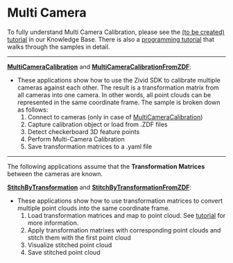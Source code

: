# Multi Camera

To fully understand Multi Camera Calibration, please see the [(to be created) tutorial](https://zivid.atlassian.net/wiki/spaces/ZividKB) in our Knowledge Base. There is also a [programming tutorial][MultiCameraTutorial-url] that walks through the samples in detail.

-----------------

[**MultiCameraCalibration**]([MultiCameraCalibration-url]) and [**MultiCameraCalibrationFromZDF**]([MultiCameraCalibrationFromZDF-url]):

* These applications show how to use the Zivid SDK to calibrate multiple cameras against each other. The result is a transformation matrix from all cameras into one camera. In other words, all point clouds can be represented in the same coordinate frame. The sample is broken down as follows:
   1. Connect to cameras (only in case of [MultiCameraCalibration]([MultiCameraCalibration-url]))
   2. Capture calibration object or load from .ZDF files
   3. Detect checkerboard 3D feature points
   4. Perform Multi-Camera Calibration
   5. Save transformation matrices to a .yaml file

-----------------

The following applications assume that the **Transformation Matrices** between the cameras are known.

[**StitchByTransformation**]([StitchByTransformation-url]) and [**StitchByTransformationFromZDF**]([StitchByTransformationFromZDF-url]):

* These applications show how to use transformation matrices to convert multiple point clouds into the same coordinate frame.
   1. Load transformation matrices and map to point cloud. See [tutorial]([MultiCameraTutorial_Map-url]) for more information.
   2. Apply transformation matrixes with corresponding point clouds and stitch them with the first point cloud
   3. Visualize stitched point cloud
   4. Save stitched point cloud

[MultiCameraTutorial-url]: MultiCameraTutorial.md
[MultiCameraCalibration-url]: MultiCameraCalibration/MultiCameraCalibration.cpp
[MultiCameraCalibrationFromZDF-url]: MultiCameraCalibrationFromZDF/MultiCameraCalibrationFromZDF.cpp
[StitchByTransformation-url]: StitchByTransformation/StitchByTransformation.cpp
[StitchByTransformationFromZDF-url]: StitchByTransformationFromZDF/StitchByTransformationFromZDF.cpp
[MultiCameraTutorial_Map-url]: MultiCameraTutorial.md#load-associated-transformation-matrices-and-map-to-capture-or-camera